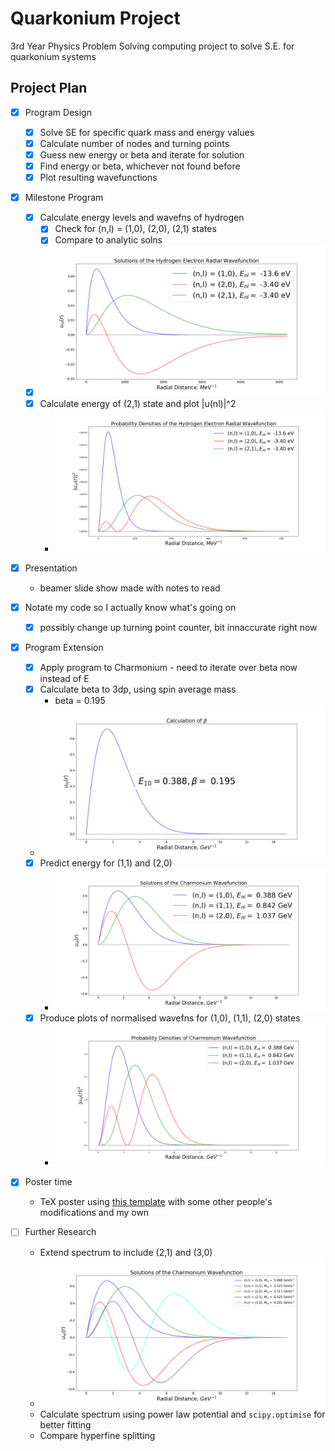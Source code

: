 # Quarkonium Project

3rd Year Physics Problem Solving computing project to solve S.E. for quarkonium systems

## Project Plan

- [x] Program Design
    - [x] Solve SE for specific quark mass and energy values
    - [x] Calculate number of nodes and turning points
    - [x] Guess new energy or beta and iterate for solution
    - [x] Find energy or beta, whichever not found before
    - [x] Plot resulting wavefunctions

- [x] Milestone Program
    - [x] Calculate energy levels and wavefns of hydrogen
        - [x] Check for (n,l) = (1,0), (2,0), (2,1) states
        - [x] Compare to analytic solns
    - [x] ![My solution](/images/Hydro.png "My solution")
    - [x] Calculate energy of (2,1) state and plot |u(nl)|^2
        - ![Plot](/images/probs.png "Energies on plot as well")

- [x] Presentation
    - beamer slide show made with notes to read

- [x] Notate my code so I actually know what's going on
    - [x] possibly change up turning point counter, bit innaccurate right now

- [x] Program Extension
    - [x] Apply program to Charmonium - need to iterate over beta now instead of E
    - [x] Calculate beta to 3dp, using spin average mass
        - beta = 0.195
    - ![Plot for beta](/images/beta.png)
    - [x] Predict energy for (1,1) and (2,0)
        - ![Plot](/images/Charmonium.png)
    - [x] Produce plots of normalised wavefns for (1,0), (1,1), (2,0) states
        - ![Plot](/images/charmpdf.png)

- [x] Poster time
    - TeX poster using [this template](https://www.brian-amberg.de/uni/poster/) with some other people's modifications and my own

- [ ] Further Research
    - Extend spectrum to include (2,1) and (3,0)  
    - ![Plot](/images/fullspec.png)
    - Calculate spectrum using power law potential and `scipy.optimise` for better fitting
    - Compare hyperfine splitting

